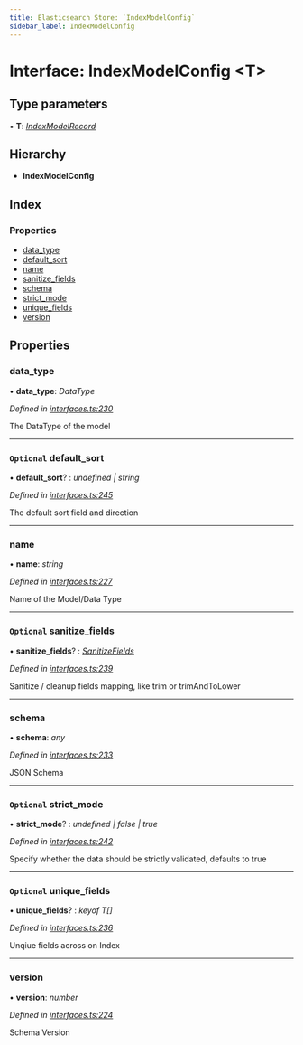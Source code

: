```yaml
---
title: Elasticsearch Store: `IndexModelConfig`
sidebar_label: IndexModelConfig
---
```


# Interface: IndexModelConfig <**T**>

## Type parameters

▪ **T**: *[IndexModelRecord](indexmodelrecord.md)*

## Hierarchy

* **IndexModelConfig**

## Index

### Properties

* [data_type](indexmodelconfig.md#data_type)
* [default_sort](indexmodelconfig.md#optional-default_sort)
* [name](indexmodelconfig.md#name)
* [sanitize_fields](indexmodelconfig.md#optional-sanitize_fields)
* [schema](indexmodelconfig.md#schema)
* [strict_mode](indexmodelconfig.md#optional-strict_mode)
* [unique_fields](indexmodelconfig.md#optional-unique_fields)
* [version](indexmodelconfig.md#version)

## Properties

###  data_type

• **data_type**: *DataType*

*Defined in [interfaces.ts:230](https://github.com/terascope/teraslice/blob/b843209f9/packages/elasticsearch-store/src/interfaces.ts#L230)*

The DataType of the model

___

### `Optional` default_sort

• **default_sort**? : *undefined | string*

*Defined in [interfaces.ts:245](https://github.com/terascope/teraslice/blob/b843209f9/packages/elasticsearch-store/src/interfaces.ts#L245)*

The default sort field and direction

___

###  name

• **name**: *string*

*Defined in [interfaces.ts:227](https://github.com/terascope/teraslice/blob/b843209f9/packages/elasticsearch-store/src/interfaces.ts#L227)*

Name of the Model/Data Type

___

### `Optional` sanitize_fields

• **sanitize_fields**? : *[SanitizeFields](../overview.md#sanitizefields)*

*Defined in [interfaces.ts:239](https://github.com/terascope/teraslice/blob/b843209f9/packages/elasticsearch-store/src/interfaces.ts#L239)*

Sanitize / cleanup fields mapping, like trim or trimAndToLower

___

###  schema

• **schema**: *any*

*Defined in [interfaces.ts:233](https://github.com/terascope/teraslice/blob/b843209f9/packages/elasticsearch-store/src/interfaces.ts#L233)*

JSON Schema

___

### `Optional` strict_mode

• **strict_mode**? : *undefined | false | true*

*Defined in [interfaces.ts:242](https://github.com/terascope/teraslice/blob/b843209f9/packages/elasticsearch-store/src/interfaces.ts#L242)*

Specify whether the data should be strictly validated, defaults to true

___

### `Optional` unique_fields

• **unique_fields**? : *keyof T[]*

*Defined in [interfaces.ts:236](https://github.com/terascope/teraslice/blob/b843209f9/packages/elasticsearch-store/src/interfaces.ts#L236)*

Unqiue fields across on Index

___

###  version

• **version**: *number*

*Defined in [interfaces.ts:224](https://github.com/terascope/teraslice/blob/b843209f9/packages/elasticsearch-store/src/interfaces.ts#L224)*

Schema Version
